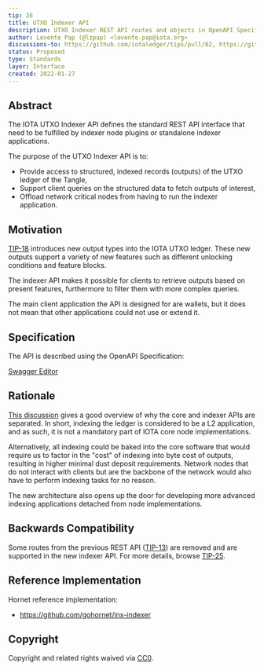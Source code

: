 ```yaml
---
tip: 26
title: UTXO Indexer API
description: UTXO Indexer REST API routes and objects in OpenAPI Specification
author: Levente Pap (@lzpap) <levente.pap@iota.org>
discussions-to: https://github.com/iotaledger/tips/pull/62, https://github.com/iotaledger/tips/discussions/53
status: Proposed
type: Standards
layer: Interface
created: 2022-01-27
---
```


## Abstract

The IOTA UTXO Indexer API defines the standard REST API interface that need to be fulfilled by indexer node plugins
or standalone indexer applications.

The purpose of the UTXO Indexer API is to:
 - Provide access to structured, indexed records (outputs) of the UTXO ledger of the Tangle,
 - Support client queries on the structured data to fetch outputs of interest,
 - Offload network critical nodes from having to run the indexer application.

## Motivation

[TIP-18](../TIP-0018/tip-0018.md) introduces new output types into the IOTA UTXO ledger. These new
outputs support a variety of new features such as different unlocking conditions and feature blocks.

The indexer API makes it possible for clients to retrieve outputs based on present features, furthermore to filter them
with more complex queries.

The main client application the API is designed for are wallets, but it does not mean that other applications could
not use or extend it.

## Specification

The API is described using the OpenAPI Specification:

[Swagger Editor](https://editor.swagger.io/?url=https://raw.githubusercontent.com/iotaledger/tips/main/tips/TIP-0026/indexer-rest-api.yaml)

## Rationale

[This discussion](https://github.com/iotaledger/tips/discussions/53) gives a good overview of why the core and indexer
APIs are separated. In short, indexing the ledger is considered to be a L2 application, and as such, it is not a
mandatory part of IOTA core node implementations.

Alternatively, all indexing could be baked into the core software that would require us to factor in the "cost" of
indexing into byte cost of outputs, resulting in higher minimal dust deposit requirements. Network nodes that do not
interact with clients but are the backbone of the network would also have to perform indexing tasks for no reason.

The new architecture also opens up the door for developing more advanced indexing applications detached from node
implementations.

## Backwards Compatibility

Some routes from the previous REST API ([TIP-13](../TIP-0013/tip-0013.md)) are removed and are supported in the new
indexer API. For more details, browse [TIP-25](../TIP-0025/tip-0025.md).

## Reference Implementation

Hornet reference implementation:
 - https://github.com/gohornet/inx-indexer

## Copyright

Copyright and related rights waived via [CC0](https://creativecommons.org/publicdomain/zero/1.0/).
